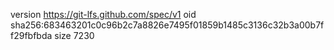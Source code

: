 version https://git-lfs.github.com/spec/v1
oid sha256:683463201c0c96b2c7a8826e7495f01859b1485c3136c32b3a00b7ff29fbfbda
size 7230
